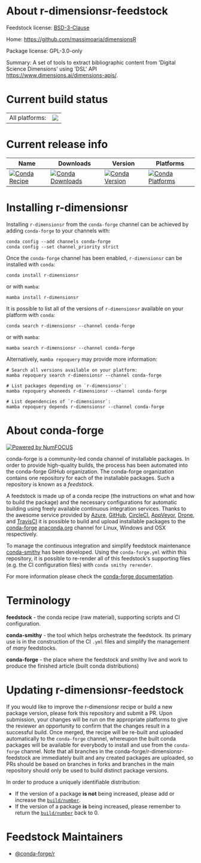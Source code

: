 About r-dimensionsr-feedstock
=============================

Feedstock license: [BSD-3-Clause](https://github.com/conda-forge/r-dimensionsr-feedstock/blob/main/LICENSE.txt)

Home: https://github.com/massimoaria/dimensionsR

Package license: GPL-3.0-only

Summary: A set of tools to extract bibliographic content from 'Digital Science Dimensions' using 'DSL' API <https://www.dimensions.ai/dimensions-apis/>.

Current build status
====================


<table><tr><td>All platforms:</td>
    <td>
      <a href="https://dev.azure.com/conda-forge/feedstock-builds/_build/latest?definitionId=20214&branchName=main">
        <img src="https://dev.azure.com/conda-forge/feedstock-builds/_apis/build/status/r-dimensionsr-feedstock?branchName=main">
      </a>
    </td>
  </tr>
</table>

Current release info
====================

| Name | Downloads | Version | Platforms |
| --- | --- | --- | --- |
| [![Conda Recipe](https://img.shields.io/badge/recipe-r--dimensionsr-green.svg)](https://anaconda.org/conda-forge/r-dimensionsr) | [![Conda Downloads](https://img.shields.io/conda/dn/conda-forge/r-dimensionsr.svg)](https://anaconda.org/conda-forge/r-dimensionsr) | [![Conda Version](https://img.shields.io/conda/vn/conda-forge/r-dimensionsr.svg)](https://anaconda.org/conda-forge/r-dimensionsr) | [![Conda Platforms](https://img.shields.io/conda/pn/conda-forge/r-dimensionsr.svg)](https://anaconda.org/conda-forge/r-dimensionsr) |

Installing r-dimensionsr
========================

Installing `r-dimensionsr` from the `conda-forge` channel can be achieved by adding `conda-forge` to your channels with:

```
conda config --add channels conda-forge
conda config --set channel_priority strict
```

Once the `conda-forge` channel has been enabled, `r-dimensionsr` can be installed with `conda`:

```
conda install r-dimensionsr
```

or with `mamba`:

```
mamba install r-dimensionsr
```

It is possible to list all of the versions of `r-dimensionsr` available on your platform with `conda`:

```
conda search r-dimensionsr --channel conda-forge
```

or with `mamba`:

```
mamba search r-dimensionsr --channel conda-forge
```

Alternatively, `mamba repoquery` may provide more information:

```
# Search all versions available on your platform:
mamba repoquery search r-dimensionsr --channel conda-forge

# List packages depending on `r-dimensionsr`:
mamba repoquery whoneeds r-dimensionsr --channel conda-forge

# List dependencies of `r-dimensionsr`:
mamba repoquery depends r-dimensionsr --channel conda-forge
```


About conda-forge
=================

[![Powered by
NumFOCUS](https://img.shields.io/badge/powered%20by-NumFOCUS-orange.svg?style=flat&colorA=E1523D&colorB=007D8A)](https://numfocus.org)

conda-forge is a community-led conda channel of installable packages.
In order to provide high-quality builds, the process has been automated into the
conda-forge GitHub organization. The conda-forge organization contains one repository
for each of the installable packages. Such a repository is known as a *feedstock*.

A feedstock is made up of a conda recipe (the instructions on what and how to build
the package) and the necessary configurations for automatic building using freely
available continuous integration services. Thanks to the awesome service provided by
[Azure](https://azure.microsoft.com/en-us/services/devops/), [GitHub](https://github.com/),
[CircleCI](https://circleci.com/), [AppVeyor](https://www.appveyor.com/),
[Drone](https://cloud.drone.io/welcome), and [TravisCI](https://travis-ci.com/)
it is possible to build and upload installable packages to the
[conda-forge](https://anaconda.org/conda-forge) [anaconda.org](https://anaconda.org/)
channel for Linux, Windows and OSX respectively.

To manage the continuous integration and simplify feedstock maintenance
[conda-smithy](https://github.com/conda-forge/conda-smithy) has been developed.
Using the ``conda-forge.yml`` within this repository, it is possible to re-render all of
this feedstock's supporting files (e.g. the CI configuration files) with ``conda smithy rerender``.

For more information please check the [conda-forge documentation](https://conda-forge.org/docs/).

Terminology
===========

**feedstock** - the conda recipe (raw material), supporting scripts and CI configuration.

**conda-smithy** - the tool which helps orchestrate the feedstock.
                   Its primary use is in the construction of the CI ``.yml`` files
                   and simplify the management of *many* feedstocks.

**conda-forge** - the place where the feedstock and smithy live and work to
                  produce the finished article (built conda distributions)


Updating r-dimensionsr-feedstock
================================

If you would like to improve the r-dimensionsr recipe or build a new
package version, please fork this repository and submit a PR. Upon submission,
your changes will be run on the appropriate platforms to give the reviewer an
opportunity to confirm that the changes result in a successful build. Once
merged, the recipe will be re-built and uploaded automatically to the
`conda-forge` channel, whereupon the built conda packages will be available for
everybody to install and use from the `conda-forge` channel.
Note that all branches in the conda-forge/r-dimensionsr-feedstock are
immediately built and any created packages are uploaded, so PRs should be based
on branches in forks and branches in the main repository should only be used to
build distinct package versions.

In order to produce a uniquely identifiable distribution:
 * If the version of a package **is not** being increased, please add or increase
   the [``build/number``](https://docs.conda.io/projects/conda-build/en/latest/resources/define-metadata.html#build-number-and-string).
 * If the version of a package **is** being increased, please remember to return
   the [``build/number``](https://docs.conda.io/projects/conda-build/en/latest/resources/define-metadata.html#build-number-and-string)
   back to 0.

Feedstock Maintainers
=====================

* [@conda-forge/r](https://github.com/conda-forge/r/)

